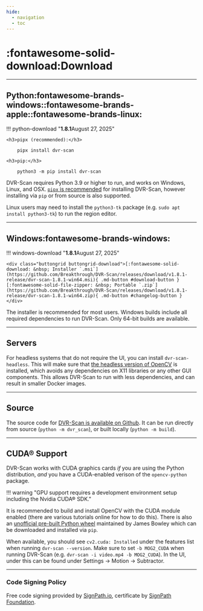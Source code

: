 ```yaml
---
hide:
  - navigation
  - toc
---
```



# :fontawesome-solid-download:Download

-------------------------------

## Python<span class="dvr-scan-download-icons">:fontawesome-brands-windows::fontawesome-brands-apple::fontawesome-brands-linux:</span>

!!! python-download "**1.8.1**<span class="dvr-scan-release-date">August 27, 2025</span>"

    <h3>pipx (recommended):</h3>

        pipx install dvr-scan

    <h3>pip:</h3>

        python3 -m pip install dvr-scan

DVR-Scan requires Python 3.9 or higher to run, and works on Windows, Linux, and OSX. [`pipx` is recommended](https://pipx.pypa.io/stable/installation/) for installing DVR-Scan, however installing via `pip` or from source is also supported.

Linux users may need to install the `python3-tk` package (e.g. `sudo apt install python3-tk`) to run the region editor.

-------------------------------

## Windows<span class="dvr-scan-download-icons">:fontawesome-brands-windows:</span>

!!! windows-download "**1.8.1**<span class="dvr-scan-release-date">August 27, 2025</span>"

    <div class="buttongrid buttongrid-download">[:fontawesome-solid-download: &nbsp; Installer `.msi`](https://github.com/Breakthrough/DVR-Scan/releases/download/v1.8.1-release/dvr-scan-1.8.1-win64.msi){ .md-button #download-button }[:fontawesome-solid-file-zipper: &nbsp; Portable `.zip`](https://github.com/Breakthrough/DVR-Scan/releases/download/v1.8.1-release/dvr-scan-1.8.1-win64.zip){ .md-button #changelog-button }</div>


The installer is recommended for most users.  Windows builds include all required dependencies to run DVR-Scan.  Only 64-bit builds are available.

-------------------------------

## Servers

For headless systems that do not require the UI,  you can install `dvr-scan-headless`.  This will make sure that [the headless version of OpenCV](https://pypi.org/project/opencv-python-headless/) is installed, which avoids any dependencies on X11 libraries or any other GUI components.  This allows DVR-Scan to run with less dependencies, and can result in smaller Docker images.

-------------------------------

## Source

The source code for [DVR-Scan is available on Github](https://github.com/Breakthrough/DVR-Scan). It can be run directly from source (`python -m dvr_scan`), or built locally (`python -m build`).

-------------------------------


## CUDA® Support

DVR-Scan works with CUDA graphics cards *if* you are using the Python distribution, *and* you have a CUDA-enabled verison of the `opencv-python` package.

!!! warning "GPU support requires a development environment setup including the Nvidia CUDA® SDK."

It is recommended to build and install OpenCV with the CUDA module enabled (there are various tutorials online for how to do this).  There is also an [unofficial pre-built Python wheel](https://github.com/cudawarped/opencv-python-cuda-wheels/releases/tag/4.11.0.20250124) maintained by James Bowley which can be downloaded and installed via `pip`.

When available, you should see `cv2.cuda: Installed` under the features list when running `dvr-scan --version`. Make sure to set `-b MOG2_CUDA` when running DVR-Scan (e.g. `dvr-scan -i video.mp4 -b MOG2_CUDA`).  In the UI, under this can be found under Settings -> Motion -> Subtractor.

-------------------------------


<h3>Code Signing Policy</h3>

Free code signing provided by [SignPath.io](https://signpath.io/), certificate by [SignPath Foundation](https://signpath.org/).
